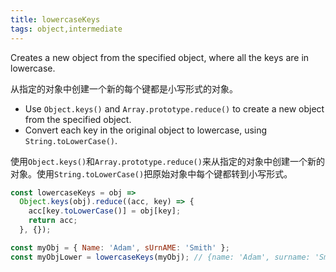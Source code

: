 ```yaml
---
title: lowercaseKeys
tags: object,intermediate
---
```


Creates a new object from the specified object, where all the keys are in lowercase.

从指定的对象中创建一个新的每个键都是小写形式的对象。

- Use `Object.keys()` and `Array.prototype.reduce()` to create a new object from the specified object.
- Convert each key in the original object to lowercase, using `String.toLowerCase()`.

使用`Object.keys()`和`Array.prototype.reduce()`来从指定的对象中创建一个新的对象。使用`String.toLowerCase()`把原始对象中每个键都转到小写形式。

```js
const lowercaseKeys = obj =>
  Object.keys(obj).reduce((acc, key) => {
    acc[key.toLowerCase()] = obj[key];
    return acc;
  }, {});
```

```js
const myObj = { Name: 'Adam', sUrnAME: 'Smith' };
const myObjLower = lowercaseKeys(myObj); // {name: 'Adam', surname: 'Smith'};
```
